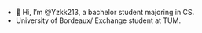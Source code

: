 - 👋 Hi, I’m @Yzkk213, a bachelor student majoring in CS.
-   University of Bordeaux/ Exchange student at TUM.

